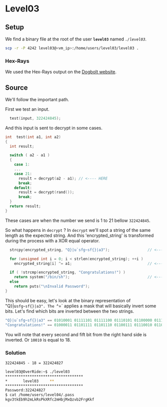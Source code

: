 # Level03

## Setup

We find a binary file at the root of the user **`level03`** named *`./level03`*.

```bash
scp -r -P 4242 level03@<vm_ip>:/home/users/level03/level03 .
```

### Hex-Rays

We used the Hex-Rays output on the [Dogbolt website](https://dogbolt.org/).


## Source

We'll follow the important path.

First we test an input.

```C
  test(input, 322424845);
```

And this input is sent to decrypt in some cases.
```C
int  test(int a1, int a2)
{
  int result;

  switch ( a2 - a1 )
  {
    case 1:
    ...
    case 21:
      result = decrypt(a2 - a1); // <---- HERE
      break;
    default:
      result = decrypt(rand());
      break;
  }
  return result;
}
```

These cases are when the number we send is 1 to 21 bellow `322424845`.

So what happens in `decrypt` ?
In `decrypt` we'll spot a string of the same length as the expected string.
And this 'encrypted_string' is transformed during the process with a XOR equal operator.

```C
  strcpy(encrypted_string, "Q}|u`sfg~sf{}|a3");                 // <--- Encrypted version

  for (unsigned int i = 0; i < strlen(encrypted_string); ++i )
    encrypted_string[i] ^= a1;                                  // <--- XOR applyed with the difference between the input and 322424845

  if ( !strcmp(encrypted_string, "Congratulations!") )
    return system("/bin/sh");                                   // <--- /bin/sh if the string matches "Congratulations!"
  else
    return puts("\nInvalid Password");
}
```

This should be easy, let's look at the binary representation of "Q}|u`sfg~sf{}|a3".
The `^=` applies a mask that will basically invert some bits.
Let's find which bits are inverted between the two strings.

```C
"Q}|u`sfg~sf{}|a3" == 01010001 01111101 01111100 01110101 01100000 01110011 01100110 01100111 01111110 01110011 01100110 01111011 01111101 01111100 01100001 00110011
"Congratulations!" == 01000011 01101111 01101110 01100111 01110010 01100001 01110100 01110101 01101100 01100001 01110100 01101001 01101111 01101110 01110011 00100001
```

You will note that every second and fift bit from the right hand side is inverted.
Or `10010` is equal to 18.

### Solution

`322424845 - 18 = 322424827`

```bash
level03@OverRide:~$ ./level03 
***********************************
*		level03		**
***********************************
Password:322424827
$ cat /home/users/level04/.pass   
kgv3tkEb9h2mLkRsPkXRfc2mHbjMxQzvb2FrgKkf
```
